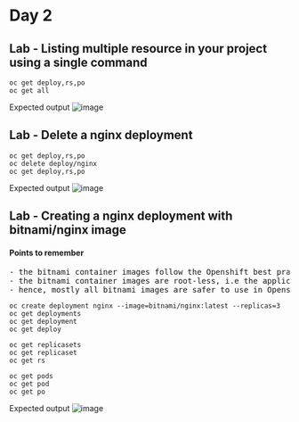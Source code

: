 # Day 2

## Lab - Listing multiple resource in your project using a single command
```
oc get deploy,rs,po
oc get all
```

Expected output
![image](https://github.com/tektutor/openshift-july-2024/assets/12674043/91588296-2765-4564-960f-d4005649238b)

## Lab - Delete a nginx deployment
```
oc get deploy,rs,po
oc delete deploy/nginx
oc get deploy,rs,po
```

Expected output
![image](https://github.com/tektutor/openshift-july-2024/assets/12674043/c07a443d-32db-4bbb-9779-5216baeb7a36)

## Lab - Creating a nginx deployment with bitnami/nginx image
#### Points to remember
<pre>
- the bitnami container images follow the Openshift best practices and conventions
- the bitnami container images are root-less, i.e the applications runs with non-root priviledge as per openshift conventions
- hence, mostly all bitnami images are safer to use in Openshift
</pre>

```
oc create deployment nginx --image=bitnami/nginx:latest --replicas=3
oc get deployments
oc get deployment
oc get deploy

oc get replicasets
oc get replicaset
oc get rs

oc get pods
oc get pod
oc get po
```

Expected output
![image](https://github.com/tektutor/openshift-july-2024/assets/12674043/7952292f-1cd0-4f43-86cc-6152e5d8f768)
